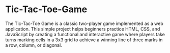# Tic-Tac-Toe-Game
The Tic-Tac-Toe Game is a classic two-player game implemented as a web application. This simple project helps beginners practice HTML, CSS, and JavaScript by creating a functional and interactive game where players take turns marking cells in a 3x3 grid to achieve a winning line of three marks in a row, column, or diagonal.
